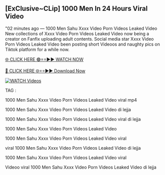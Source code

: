 ## [ExClusive~CLip] 1000 Men In 24 Hours Viral Video


"02 minutes ago —  1000 Men Sahu Xxxx Video Porn Videos Leaked Video New collections of   Xxxx Video Porn Videos Leaked Video now being a creator on Fanfix uploading adult contents. Social media star   Xxxx Video Porn Videos Leaked Video been posting short Videoos and naughty pics on Tiktok platform for a while now.


[🌐 CLICK HERE 🟢==►► WATCH NOW](https://ultra-bulletin.blogspot.com/p/ultra-bulletin-23.html)

[🔴 CLICK HERE 🌐==►► Download Now](https://ultra-bulletin.blogspot.com/p/ultra-bulletin-23.html)

[![WATCH Videos](https://i.imgur.com/dJHk4Zq.gif)](https://ultra-bulletin.blogspot.com/p/ultra-bulletin-23.html)


TAG :

1000 Men Sahu Xxxx Video Porn Videos Leaked Video viral mp4

1000 Men Sahu Xxxx Video Porn Videos Leaked Video di lejja

1000 Men Sahu Xxxx Video Porn Videos Leaked Video viral di lejja

1000 Men Sahu Xxxx Video Porn Videos Leaked Video

1000 Men Sahu Xxxx Video Porn Videos Leaked Video viral

viral 1000 Men Sahu Xxxx Video Porn Videos Leaked Video di lejja

1000 Men Sahu Xxxx Video Porn Videos Leaked Video viral

Videoo viral 1000 Men Sahu Xxxx Video Porn Videos Leaked Video di lejja
